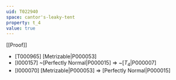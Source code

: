 ```yaml
---
uid: T022940
space: cantor's-leaky-tent
property: t_4
value: true
---
```

[[Proof]]

* [T000965] [Metrizable|P000053]
* [I000157] ~[Perfectly Normal|P000015] => ~[$T_4$|P000007]
* [I000070] [Metrizable|P000053] => [Perfectly Normal|P000015]

